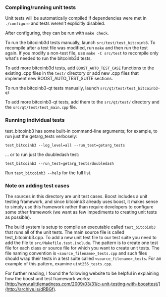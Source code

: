 ### Compiling/running unit tests

Unit tests will be automatically compiled if dependencies were met in `./configure`
and tests weren't explicitly disabled.

After configuring, they can be run with `make check`.

To run the bitcoinb3d tests manually, launch `src/test/test_bitcoinb3`. To recompile
after a test file was modified, run `make` and then run the test again. If you
modify a non-test file, use `make -C src/test` to recompile only what's needed
to run the bitcoinb3d tests.

To add more bitcoinb3d tests, add `BOOST_AUTO_TEST_CASE` functions to the existing
.cpp files in the `test/` directory or add new .cpp files that
implement new BOOST_AUTO_TEST_SUITE sections.

To run the bitcoinb3-qt tests manually, launch `src/qt/test/test_bitcoinb3-qt`

To add more bitcoinb3-qt tests, add them to the `src/qt/test/` directory and
the `src/qt/test/test_main.cpp` file.

### Running individual tests

test_bitcoinb3 has some built-in command-line arguments; for
example, to run just the getarg_tests verbosely:

    test_bitcoinb3 --log_level=all --run_test=getarg_tests

... or to run just the doubledash test:

    test_bitcoinb3 --run_test=getarg_tests/doubledash

Run `test_bitcoinb3 --help` for the full list.

### Note on adding test cases

The sources in this directory are unit test cases.  Boost includes a
unit testing framework, and since bitcoinb3 already uses boost, it makes
sense to simply use this framework rather than require developers to
configure some other framework (we want as few impediments to creating
unit tests as possible).

The build system is setup to compile an executable called `test_bitcoinb3`
that runs all of the unit tests.  The main source file is called
test_bitcoinb3.cpp. To add a new unit test file to our test suite you need
to add the file to `src/Makefile.test.include`. The pattern is to create
one test file for each class or source file for which you want to create
unit tests.  The file naming convention is `<source_filename>_tests.cpp`
and such files should wrap their tests in a test suite
called `<source_filename>_tests`. For an example of this pattern,
examine `uint256_tests.cpp`.

For further reading, I found the following website to be helpful in
explaining how the boost unit test framework works:
[http://www.alittlemadness.com/2009/03/31/c-unit-testing-with-boosttest/](http://archive.is/dRBGf).
